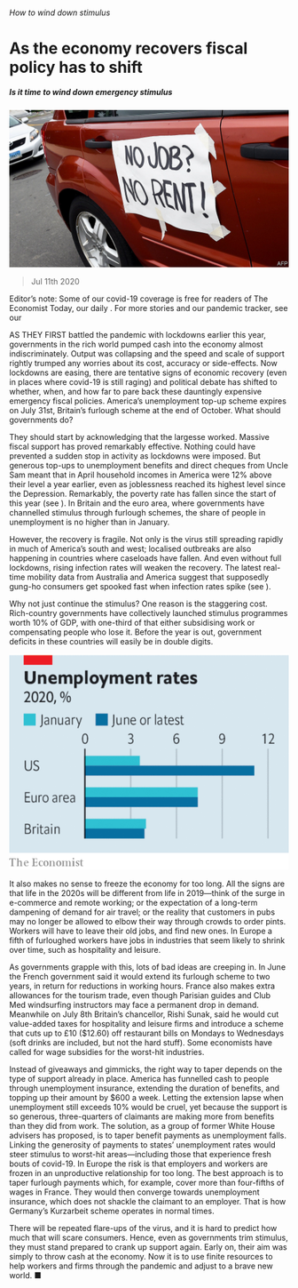 ###### How to wind down stimulus

# As the economy recovers fiscal policy has to shift 

##### Is it time to wind down emergency stimulus 

![image](images/20200711_LDP501.jpg) 

> Jul 11th 2020 

Editor’s note: Some of our covid-19 coverage is free for readers of The Economist Today, our daily . For more stories and our pandemic tracker, see our 

AS THEY FIRST battled the pandemic with lockdowns earlier this year, governments in the rich world pumped cash into the economy almost indiscriminately. Output was collapsing and the speed and scale of support rightly trumped any worries about its cost, accuracy or side-effects. Now lockdowns are easing, there are tentative signs of economic recovery (even in places where covid-19 is still raging) and political debate has shifted to whether, when, and how far to pare back these dauntingly expensive emergency fiscal policies. America’s unemployment top-up scheme expires on July 31st, Britain’s furlough scheme at the end of October. What should governments do?

They should start by acknowledging that the largesse worked. Massive fiscal support has proved remarkably effective. Nothing could have prevented a sudden stop in activity as lockdowns were imposed. But generous top-ups to unemployment benefits and direct cheques from Uncle Sam meant that in April household incomes in America were 12% above their level a year earlier, even as joblessness reached its highest level since the Depression. Remarkably, the poverty rate has fallen since the start of this year (see ). In Britain and the euro area, where governments have channelled stimulus through furlough schemes, the share of people in unemployment is no higher than in January.


However, the recovery is fragile. Not only is the virus still spreading rapidly in much of America’s south and west; localised outbreaks are also happening in countries where caseloads have fallen. And even without full lockdowns, rising infection rates will weaken the recovery. The latest real-time mobility data from Australia and America suggest that supposedly gung-ho consumers get spooked fast when infection rates spike (see ).

Why not just continue the stimulus? One reason is the staggering cost. Rich-country governments have collectively launched stimulus programmes worth 10% of GDP, with one-third of that either subsidising work or compensating people who lose it. Before the year is out, government deficits in these countries will easily be in double digits.

![image](images/20200711_LDC394.png) 


It also makes no sense to freeze the economy for too long. All the signs are that life in the 2020s will be different from life in 2019—think of the surge in e-commerce and remote working; or the expectation of a long-term dampening of demand for air travel; or the reality that customers in pubs may no longer be allowed to elbow their way through crowds to order pints. Workers will have to leave their old jobs, and find new ones. In Europe a fifth of furloughed workers have jobs in industries that seem likely to shrink over time, such as hospitality and leisure.

As governments grapple with this, lots of bad ideas are creeping in. In June the French government said it would extend its furlough scheme to two years, in return for reductions in working hours. France also makes extra allowances for the tourism trade, even though Parisian guides and Club Med windsurfing instructors may face a permanent drop in demand. Meanwhile on July 8th Britain’s chancellor, Rishi Sunak, said he would cut value-added taxes for hospitality and leisure firms and introduce a scheme that cuts up to £10 ($12.60) off restaurant bills on Mondays to Wednesdays (soft drinks are included, but not the hard stuff). Some economists have called for wage subsidies for the worst-hit industries.

Instead of giveaways and gimmicks, the right way to taper depends on the type of support already in place. America has funnelled cash to people through unemployment insurance, extending the duration of benefits, and topping up their amount by $600 a week. Letting the extension lapse when unemployment still exceeds 10% would be cruel, yet because the support is so generous, three-quarters of claimants are making more from benefits than they did from work. The solution, as a group of former White House advisers has proposed, is to taper benefit payments as unemployment falls. Linking the generosity of payments to states’ unemployment rates would steer stimulus to worst-hit areas—including those that experience fresh bouts of covid-19. In Europe the risk is that employers and workers are frozen in an unproductive relationship for too long. The best approach is to taper furlough payments which, for example, cover more than four-fifths of wages in France. They would then converge towards unemployment insurance, which does not shackle the claimant to an employer. That is how Germany’s Kurzarbeit scheme operates in normal times.

There will be repeated flare-ups of the virus, and it is hard to predict how much that will scare consumers. Hence, even as governments trim stimulus, they must stand prepared to crank up support again. Early on, their aim was simply to throw cash at the economy. Now it is to use finite resources to help workers and firms through the pandemic and adjust to a brave new world. ■

